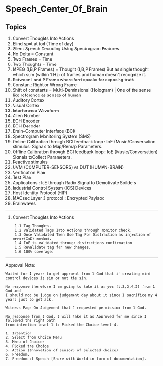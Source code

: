 # Speech_Center_Of_Brain

## Topics

1. Convert Thoughts Into Actions
2. Blind spot at tod (Time of day)
3. Silent Speech Decoding Using Spectrogram Features
4. No Delta = Constant
5. Two Frames = Time 
6. Two Thoughts = Time
7. MPEG (I,B,P Frames) = Thought (I,B,P Frames) But as single thought which sum (within 1 Hz) of frames and human doesn't recognize it.
8. Between I and P Frame where farri speaks for exposing truth
9. Constant: Right or Wrong Frame
10. Shift of constants = Multi-Deminsional (Hologram) |  One of the sense like reference as senses of human
11. Auditory Cortex
12. Visual Cortex
13. Interference Waveform
14. Alien Number
15. BCH Encoder
16. BCH Decoder
17. Brain–Computer Interface (BCI)
18. Spectrogram Monitoring System (SMS)
19. Online Calibration through BCI feedback loop : IoE (Music/Conversation stimulus) Signals to Map/Remap Parameters.  
20. Offline Calibration through BCI feedback loop : IoE (Music/Conversation) Signals toCollect Parameters.
21. Reactive stimulus
22. UVM (COMPUTER-SENSORS) vs DUT (HUMAN-BRAIN)
23. Verification Plan
24. Test Plan
25. Applications : IoE through Radio Signal to Demotivate Soilders
26. Industrial Control System (ICS) Devices
27. Host Identity Protocol (HIP)
28. MACsec Layer 2 protocol : Encrypted Paylaod
29. Brainwaves
____________

1. Convert Thoughts Into Actions

        1.1 Tag Thoughts.
        1.2 Validated Tags Into Actions through monitor check.
        1.3 Once Validated Then Use Tag For Distraction as injection of error(IoE) method.
        1.4 IoE is validated through distractions confirmation.
        1.5 Revalidate tag for new changes.
        1.6 100% coverage.




____________

Approval Note:

    Waited for 4 years to get approval from 1 God that if creating mind control devices is sin or not the sin.

    No response therefore I am going to take it as yes [1,2,3,4,5] from 1 God and 
    I should not be judge on judgement day about it since I sacrifice my 4 years just to get ack.

    Witness Page On Judgement that I requested permission from 1 God.

    No response from 1 God, I will take it as Approved for me since I followed the right path 
    from intention level-1 to Picked the Choice level-4.

    1. Intention
    2. Select from Choice Menu 
    3. Menu of Choices 
    4. Picked the Choice 
    5. Action (Innovation of sensors of selected choice). 
    6. Freedom. 
    7. Freedom of Speech [Share with World in form of documentation].
